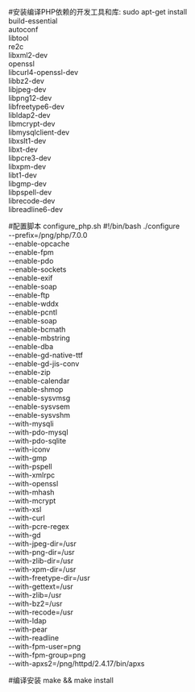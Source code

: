 #安装编译PHP依赖的开发工具和库:
sudo apt-get install \
build-essential \
autoconf \
libtool \
re2c \
libxml2-dev \
openssl \
libcurl4-openssl-dev \
libbz2-dev \
libjpeg-dev \
libpng12-dev \
libfreetype6-dev \
libldap2-dev \
libmcrypt-dev \
libmysqlclient-dev \
libxslt1-dev \
libxt-dev \
libpcre3-dev \
libxpm-dev \
libt1-dev \
libgmp-dev \
libpspell-dev \
librecode-dev \
libreadline6-dev 

#配置脚本 configure_php.sh
#!/bin/bash
./configure \
--prefix=/png/php/7.0.0 \
--enable-opcache \
--enable-fpm \
--enable-pdo \
--enable-sockets \
--enable-exif \
--enable-soap \
--enable-ftp \
--enable-wddx \
--enable-pcntl \
--enable-soap \
--enable-bcmath \
--enable-mbstring \
--enable-dba \
--enable-gd-native-ttf \
--enable-gd-jis-conv \
--enable-zip \
--enable-calendar \
--enable-shmop \
--enable-sysvmsg \
--enable-sysvsem \
--enable-sysvshm \
--with-mysqli \
--with-pdo-mysql \
--with-pdo-sqlite \
--with-iconv \
--with-gmp \
--with-pspell \
--with-xmlrpc \
--with-openssl \
--with-mhash \
--with-mcrypt \
--with-xsl \
--with-curl \
--with-pcre-regex \
--with-gd \
--with-jpeg-dir=/usr \
--with-png-dir=/usr \
--with-zlib-dir=/usr \
--with-xpm-dir=/usr \
--with-freetype-dir=/usr \
--with-gettext=/usr \
--with-zlib=/usr \
--with-bz2=/usr \
--with-recode=/usr \
--with-ldap \
--with-pear \
--with-readline \
--with-fpm-user=png \
--with-fpm-group=png \
--with-apxs2=/png/httpd/2.4.17/bin/apxs

#编译安装
make && make install
